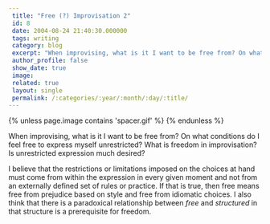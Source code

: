```yaml
---
 title: "Free (?) Improvisation 2"
 id: 8
 date: 2004-08-24 21:40:30.000000
 tags: writing
 category: blog
 excerpt: "When improvising, what is it I want to be free from? On what conditions do I feel free to express myself unrestricted? What is freedom in improvisation?..."
 author_profile: false
 show_date: true
 image: 
 related: true
 layout: single
 permalink: /:categories/:year/:month/:day/:title/
---
```

{% unless page.image contains 'spacer.gif' %}
{% endunless %}

When improvising, what is it I want to be free from? On what conditions do I feel free to express myself unrestricted? What is freedom in improvisation? Is unrestricted expression much desired?


I believe that the restrictions or limitations imposed on the choices at hand must come from within the expression in every given moment and not from an externally defined set of rules or practice. If that is true, then free means free from prejudice based on style and free from idiomatic choices. I also think that there is a paradoxical relationship between <cite>free</cite> and <cite>structured</cite> in that structure is a prerequisite for freedom<ins title="Note to myself: compare this with Derrida's article on Husserl discussing genesis and structure. Can any of those thoughts be applied to the relationship between improvisation and structure?"></ins>.
